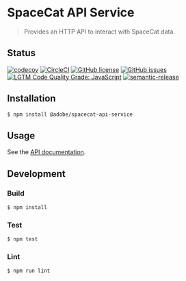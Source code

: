 # SpaceCat API Service

> Provides an HTTP API to interact with SpaceCat data.

## Status
[![codecov](https://img.shields.io/codecov/c/github/adobe-rnd/spacecat-api-service.svg)](https://codecov.io/gh/adobe-rnd/spacecat-api-service)
[![CircleCI](https://img.shields.io/circleci/project/github/adobe-rnd/spacecat-api-service.svg)](https://circleci.com/gh/adobe-rnd/spacecat-api-service)
[![GitHub license](https://img.shields.io/github/license/adobe-rnd/spacecat-api-service.svg)](https://github.com/adobe-rnd/spacecat-api-service/blob/master/LICENSE.txt)
[![GitHub issues](https://img.shields.io/github/issues/adobe-rnd/spacecat-api-service.svg)](https://github.com/adobe-rnd/spacecat-api-service/issues)
[![LGTM Code Quality Grade: JavaScript](https://img.shields.io/lgtm/grade/javascript/g/adobe-rnd/spacecat-api-service.svg?logo=lgtm&logoWidth=18)](https://lgtm.com/projects/g/adobe-rnd/spacecat-api-service)
[![semantic-release](https://img.shields.io/badge/%20%20%F0%9F%93%A6%F0%9F%9A%80-semantic--release-e10079.svg)](https://github.com/semantic-release/semantic-release)

## Installation

```bash
$ npm install @adobe/spacecat-api-service
```

## Usage

See the [API documentation](docs/API.md).

## Development

### Build

```bash
$ npm install
```

### Test

```bash
$ npm test
```

### Lint

```bash
$ npm run lint
```
